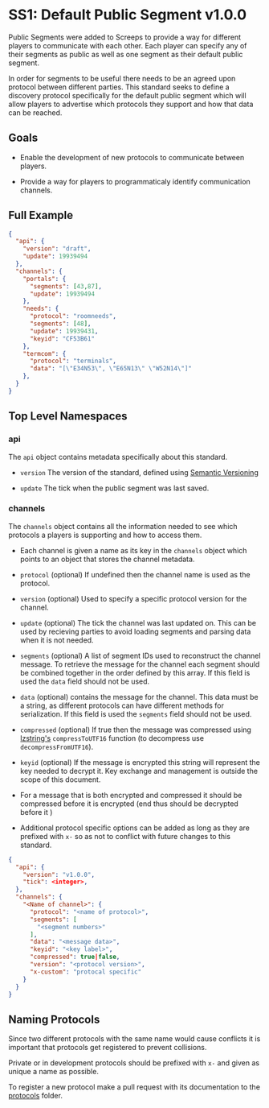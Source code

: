 # SS1: Default Public Segment v1.0.0

Public Segments were added to Screeps to provide a way for different players to communicate with each other. Each player can specify any of their segments as public as well as one segment as their default public segment.

In order for segments to be useful there needs to be an agreed upon protocol between different parties. This standard seeks to define a discovery protocol specifically for the default public segment which will allow players to advertise which protocols they support and how that data can be reached.


## Goals

* Enable the development of new protocols to communicate between players.

* Provide a way for players to programmaticaly identify communication channels.


## Full Example

```json
{
  "api": {
    "version": "draft",
    "update": 19939494
  },
  "channels": {
    "portals": {
      "segments": [43,87],
      "update": 19939494
    },
    "needs": {
      "protocol": "roomneeds",
      "segments": [48],
      "update": 19939431,
      "keyid": "CF53B61"
    },
    "termcom": {
      "protocol": "terminals",
      "data": "[\"E34N53\", \"E65N13\" \"W52N14\"]"
    },
  }
}
```

## Top Level Namespaces

### api

The `api` object contains metadata specifically about this standard.

* `version` The version of the standard, defined using [Semantic Versioning](http://semver.org/)

* `update` The tick when the public segment was last saved.


### channels

The `channels` object contains all the information needed to see which protocols a players is supporting and how to access them.

* Each channel is given a name as its key in the `channels` object which points to an object that stores the channel metadata.

* `protocol` (optional) If undefined then the channel name is used as the protocol.

* `version` (optional) Used to specify a specific protocol version for the channel.

* `update` (optional) The tick the channel was last updated on. This can be used by recieving parties to avoid loading segments and parsing data when it is not needed.

* `segments` (optional) A list of segment IDs used to reconstruct the channel message. To retrieve the message for the channel each segment should be combined together in the order defined by this array. If this field is used the `data` field should not be used.

* `data` (optional) contains the message for the channel. This data must be a string, as different protocols can have different methods for serialization. If this field is used the `segments` field should not be used.

* `compressed` (optional) If true then the message was compressed using [lzstring's](https://github.com/pieroxy/lz-string) `compressToUTF16` function (to decompress use `decompressFromUTF16`).

* `keyid` (optional) If the message is encrypted this string will represent the key needed to decrypt it. Key exchange and management is outside the scope of this document.

* For a message that is both encrypted and compressed it should be compressed before it is encrypted (end thus should be decrypted before it )

* Additional protocol specific options can be added as long as they are prefixed with `x-` so as not to conflict with future changes to this standard.

```json
{
  "api": {
    "version": "v1.0.0",
    "tick": <integer>,
  },
  "channels": {
    "<Name of channel>": {
      "protocol": "<name of protocol>",
      "segments": [
        "<segment numbers>"
      ],
      "data": "<message data>",
      "keyid": "<key label>",
      "compressed": true|false,
      "version": "<protocol version>",
      "x-custom": "protocal specific"
    }
  }
}
```


## Naming Protocols

Since two different protocols with the same name would cause conflicts it is important that protocols get registered to prevent collisions.

Private or in development protocols should be prefixed with `x-` and given as unique a name as possible.

To register a new protocol make a pull request with its documentation to the [protocols](./protocols) folder.
